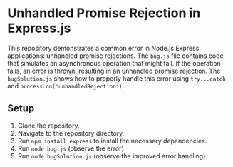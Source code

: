 # Unhandled Promise Rejection in Express.js

This repository demonstrates a common error in Node.js Express applications: unhandled promise rejections.  The `bug.js` file contains code that simulates an asynchronous operation that might fail. If the operation fails, an error is thrown, resulting in an unhandled promise rejection. The `bugSolution.js` shows how to properly handle this error using `try...catch` and `process.on('unhandledRejection')`.

## Setup

1. Clone the repository.
2. Navigate to the repository directory.
3. Run `npm install express` to install the necessary dependencies.
4. Run `node bug.js` (observe the error)
5. Run `node bugSolution.js` (observe the improved error handling)